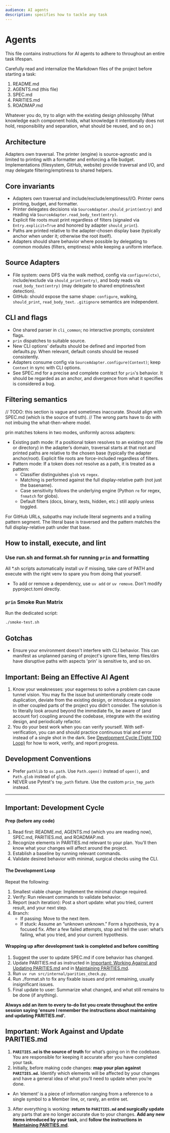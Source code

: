 ```yaml
---
audience: AI agents
description: specifies how to tackle any task
---
```


# Agents

This file contains instructions for AI agents to adhere to throughout an entire task lifespan.

Carefully read and internalize the Markdown files of the project before starting a task:
1. README.md
2. AGENTS.md (this file)
4. SPEC.md
3. PARITIES.md
5. ROADMAP.md

Whatever you do, try to align with the existing design philosophy (What knowledge each component holds, what knowledge it intentionally does not hold, responsibility and separation, what should be reused, and so on.)

## Architecture

Adapters own traversal. The printer (engine) is source-agnostic and is limited to printing with a formatter and enforcing a file budget. Implementations (filesystem, GitHub, website) provide traversal and I/O, and may delegate filtering/emptiness to shared helpers.

## Core invariants
- Adapters own traversal and include/exclude/emptiness/I/O. Printer owns printing, budget, and formatter.
- Printer delegates decisions via `SourceAdapter.should_print(entry)` and reading via `SourceAdapter.read_body_text(entry)`.
- Explicit file roots must print regardless of filters (signaled via `Entry.explicit=True` and honored by adapter `should_print`).
- Paths are printed relative to the adapter-chosen display base (typically anchor when under it; otherwise the root itself).
- Adapters should share behavior where possible by delegating to common modules (filters, emptiness) while keeping a uniform interface.

## Source Adapters
- File system: owns DFS via the walk method, config via `configure(ctx)`, include/exclude via `should_print(entry)`, and body reads via `read_body_text(entry)` (may delegate to shared emptiness/text detection).
- GitHub: should expose the same shape: `configure`, walking, `should_print`, `read_body_text`. `.gitignore` semantics are independent.
 

## CLI and flags
- One shared parser in `cli_common`; no interactive prompts; consistent flags.
- `prin` dispatches to suitable source.
- New CLI options' defaults should be defined and imported from defaults.py. When relevant, default consts should be reused consistently.
- Adapters consume config via `SourceAdapter.configure(Context)`; keep `Context` in sync with CLI options.
- See SPEC.md for a precise and complete contract for `prin`'s behavior. It should be regarded as an anchor, and divergence from what it specifies is considered a bug.

## Filtering semantics
// TODO: this section is vague and sometimes inaccurate. Should align with SPEC.md (which is the source of truth).
//  The wrong parts have to do with not imbuing the what-then-where model.

prin matches tokens in two modes, uniformly across adapters:

- Existing path mode: If a positional token resolves to an existing root (file or directory) in the adapter’s domain, traversal starts at that root and printed paths are relative to the chosen base (typically the adapter anchor/root). Explicit file roots are force-included regardless of filters.
- Pattern mode: If a token does not resolve as a path, it is treated as a pattern:
  - Classifier distinguishes `glob` vs `regex`.
  - Matching is performed against the full display-relative path (not just the basename).
  - Case sensitivity follows the underlying engine (Python `re` for regex, `fnmatch` for globs).
  - Default filters (docs, binary, tests, hidden, etc.) still apply unless toggled.

For GitHub URLs, subpaths may include literal segments and a trailing pattern segment. The literal base is traversed and the pattern matches the full display-relative path under that base.

## How to install, execute, and lint

### Use run.sh and format.sh for running `prin` and formatting

All *.sh scripts automatically install uv if missing, take care of PATH and execute with the right venv to spare you from doing that yourself.

- To add or remove a dependency, use `uv add` or `uv remove`. Don't modify pyproject.toml directly.

### `prin` Smoke Run Matrix

Run the dedicated script:

```bash
./smoke-test.sh
```

## Gotchas
- Ensure your environment doesn't interfere with CLI behavior. This can manifest as unplanned parsing of project's ignore files, temp files/dirs have disruptive paths with aspects 'prin' is sensitive to, and so on.

## Important: Being an Effective AI Agent

1. Know your weaknesses: your eagerness to solve a problem can cause tunnel vision. You may fix the issue but unintentionally create code duplication, deviate from the existing design, or introduce a regression in other coupled parts of the project you didn’t consider. The solution is to literally look around beyond the immediate fix, be aware of (and account for) coupling around the codebase, integrate with the existing design, and periodically refactor.
2. You do your best work when you can verify yourself. With self-verification, you can and should practice continuous trial and error instead of a single shot in the dark. See [Development Cycle (Tight TDD Loop)](AGENTS.md) for how to work, verify, and report progress.

## Development Conventions

- Prefer `pathlib` to `os.path`. Use `Path.open()` instead of `open()`, and `Path.glob` instead of `glob`.
- NEVER use Pytest's `tmp_path` fixture. Use the custom `prin_tmp_path` instead.

---

## Important: Development Cycle

#### Prep (before any code)
1. Read first: README.md, AGENTS.md (which you are reading now), SPEC.md, PARITIES.md, and ROADMAP.md.
2. Recognize elements in PARITIES.md relevant to your plan. You'll then know what your changes will affect around the project.
3. Establish a baseline by running relevant commands.
4. Validate desired behavior with minimal, surgical checks using the CLI.

#### The Development Loop
Repeat the following:
1.	Smallest viable change: Implement the minimal change required.
2.	Verify: Run relevant commands to validate behavior.
3.	Report (each iteration): Post a short update: what you tried, current result, and your next step.
4.	Branch:
	- If passing: Move to the next item.
	- If stuck: Assume an “unknown unknown.” Form a hypothesis, try a focused fix. After a few failed attempts, stop and tell the user: what’s failing, what you tried, and your current hypothesis.

#### Wrapping up after development task is completed and before comitting
1. Suggest the user to update SPEC.md if core behavior has changed.
2. Update PARITIES.md as instructed in [Important: Working Against and Updating PARITIES.md](AGENTS.md) and in [Maintaining PARITIES.md](PARITIES.md).
3. Run `uv run src/internal/parities_check.py`.
4. Run ./format.sh to fix any fixable issues and print remaining, usually insignificant issues.
5. Final update to user: Summarize what changed, and what still remains to be done (if anything).

**Always add an item to every to-do list you create throughout the entire session saying 'ensure I remember the instructions about maintaining and updating PARITIES.md'.**

## Important: Work Against and Update PARITIES.md

1. **`PARITIES.md` is the source of truth** for what’s going on in the codebase. You are responsible for keeping it accurate after you have completed your task.
2. Initially, before making code changes: **map your plan against `PARITIES.md`.** Identify which elements will be affected by your changes and have a general idea of what you’ll need to update when you’re done. 
* An ‘element’ is a piece of information ranging from a reference to a single symbol to a Member line, or, rarely, an entire set.
3. After everything is working: **return to `PARITIES.md` and surgically update** any parts that are no longer accurate due to your changes. **Add any new items introduced by your task**, and **follow the instructions in [Maintaining PARITIES.md](PARITIES.md)**.
